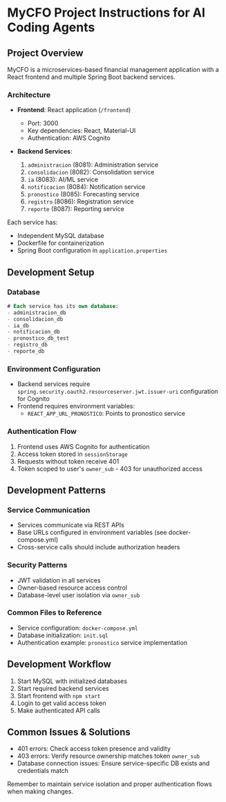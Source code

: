 # MyCFO Project Instructions for AI Coding Agents

## Project Overview
MyCFO is a microservices-based financial management application with a React frontend and multiple Spring Boot backend services.

### Architecture
- **Frontend**: React application (`/frontend`)
  - Port: 3000
  - Key dependencies: React, Material-UI
  - Authentication: AWS Cognito

- **Backend Services**:
  1. `administracion` (8081): Administration service
  2. `consolidacion` (8082): Consolidation service
  3. `ia` (8083): AI/ML service
  4. `notificacion` (8084): Notification service
  5. `pronostico` (8085): Forecasting service
  6. `registro` (8086): Registration service
  7. `reporte` (8087): Reporting service

Each service has:
- Independent MySQL database
- Dockerfile for containerization
- Spring Boot configuration in `application.properties`

## Development Setup

### Database
```sql
# Each service has its own database:
- administracion_db
- consolidacion_db
- ia_db
- notificacion_db
- pronostico_db_test
- registro_db
- reporte_db
```

### Environment Configuration
- Backend services require `spring.security.oauth2.resourceserver.jwt.issuer-uri` configuration for Cognito
- Frontend requires environment variables:
  - `REACT_APP_URL_PRONOSTICO`: Points to pronostico service

### Authentication Flow
1. Frontend uses AWS Cognito for authentication
2. Access token stored in `sessionStorage`
3. Requests without token receive 401
4. Token scoped to user's `owner_sub` - 403 for unauthorized access

## Development Patterns

### Service Communication
- Services communicate via REST APIs
- Base URLs configured in environment variables (see docker-compose.yml)
- Cross-service calls should include authorization headers

### Security Patterns
- JWT validation in all services
- Owner-based resource access control
- Database-level user isolation via `owner_sub`

### Common Files to Reference
- Service configuration: `docker-compose.yml`
- Database initialization: `init.sql`
- Authentication example: `pronostico` service implementation

## Development Workflow
1. Start MySQL with initialized databases
2. Start required backend services
3. Start frontend with `npm start`
4. Login to get valid access token
5. Make authenticated API calls

## Common Issues & Solutions
- 401 errors: Check access token presence and validity
- 403 errors: Verify resource ownership matches token `owner_sub`
- Database connection issues: Ensure service-specific DB exists and credentials match

Remember to maintain service isolation and proper authentication flows when making changes.